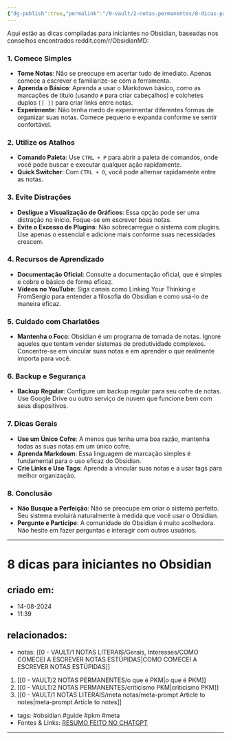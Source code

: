 ```yaml
---
{"dg-publish":true,"permalink":"/0-vault/2-notas-permanentes/8-dicas-para-iniciantes-no-obsidian/","tags":["obsidian","guide","pkm","meta"],"dgHomeLink":true,"dgShowLocalGraph":true,"dgShowFileTree":true,"noteIcon":""}
---
```


Aqui estão as dicas compiladas para iniciantes no Obsidian, baseadas nos conselhos encontrados reddit.com/r/ObsidianMD:

### 1. Comece Simples
- **Tome Notas**: Não se preocupe em acertar tudo de imediato. Apenas comece a escrever e familiarize-se com a ferramenta.
- **Aprenda o Básico**: Aprenda a usar o Markdown básico, como as marcações de título (usando `#` para criar cabeçalhos) e colchetes duplos `[[ ]]` para criar links entre notas.
- **Experimente**: Não tenha medo de experimentar diferentes formas de organizar suas notas. Comece pequeno e expanda conforme se sentir confortável.

### 2. Utilize os Atalhos
- **Comando Paleta**: Use `CTRL + P` para abrir a paleta de comandos, onde você pode buscar e executar qualquer ação rapidamente.
- **Quick Switcher**: Com `CTRL + O`, você pode alternar rapidamente entre as notas.

### 3. Evite Distrações
- **Desligue a Visualização de Gráficos**: Essa opção pode ser uma distração no início. Foque-se em escrever boas notas.
- **Evite o Excesso de Plugins**: Não sobrecarregue o sistema com plugins. Use apenas o essencial e adicione mais conforme suas necessidades crescem.

### 4. Recursos de Aprendizado
- **Documentação Oficial**: Consulte a documentação oficial, que é simples e cobre o básico de forma eficaz.
- **Vídeos no YouTube**: Siga canais como Linking Your Thinking e FromSergio para entender a filosofia do Obsidian e como usá-lo de maneira eficaz.

### 5. Cuidado com Charlatões
- **Mantenha o Foco**: Obsidian é um programa de tomada de notas. Ignore aqueles que tentam vender sistemas de produtividade complexos. Concentre-se em vincular suas notas e em aprender o que realmente importa para você.

### 6. Backup e Segurança
- **Backup Regular**: Configure um backup regular para seu cofre de notas. Use Google Drive ou outro serviço de nuvem que funcione bem com seus dispositivos.
  
### 7. Dicas Gerais
- **Use um Único Cofre**: A menos que tenha uma boa razão, mantenha todas as suas notas em um único cofre.
- **Aprenda Markdown**: Essa linguagem de marcação simples é fundamental para o uso eficaz do Obsidian.
- **Crie Links e Use Tags**: Aprenda a vincular suas notas e a usar tags para melhor organização.

### 8. Conclusão
- **Não Busque a Perfeição**: Não se preocupe em criar o sistema perfeito. Seu sistema evoluirá naturalmente à medida que você usar o Obsidian.
- **Pergunte e Participe**: A comunidade do Obsidian é muito acolhedora. Não hesite em fazer perguntas e interagir com outros usuários.

---
# 8 dicas para iniciantes no Obsidian

## criado em: 
- 14-08-2024
- 11:39
## relacionados:
- notas: [[0 - VAULT/1 NOTAS LITERAIS/Gerais, Interesses/COMO COMECEI A ESCREVER NOTAS ESTÚPIDAS\|COMO COMECEI A ESCREVER NOTAS ESTÚPIDAS]]
1. [[0 - VAULT/2 NOTAS PERMANENTES/o que é PKM\|o que é PKM]]
2. [[0 - VAULT/2 NOTAS PERMANENTES/criticismo PKM\|criticismo PKM]]
3. [[0 - VAULT/1 NOTAS LITERAIS/meta notas/meta-prompt Article to notes\|meta-prompt Article to notes]]
- tags: #obsidian #guide #pkm #meta
- Fontes & Links: [RESUMO FEITO NO CHATGPT](https://chatgpt.com/share/46a120ab-ffdf-42ce-8973-9be2caea4a10)
---
